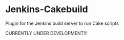 # Jenkins-Cakebuild
Plugin for the Jenkins build server to run Cake scripts

CURRENTLY UNDER DEVELOPMENT!!!